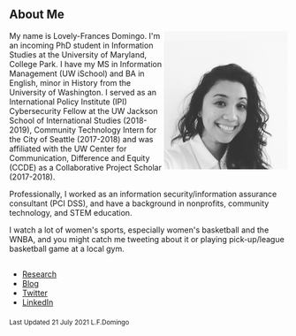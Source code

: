 ## About Me
<img src="https://raw.githubusercontent.com/tokenfactor/tokenfactor.github.io/master/docs/assets/img/IMG_1477.jpg" height="250" align="right">

My name is Lovely-Frances Domingo. I'm an incoming PhD student in Information Studies at the University of Maryland, College Park. I have my MS in Information Management (UW iSchool) and BA in English, minor in History from the University of Washington. I served as an International Policy Institute (IPI) Cybersecurity Fellow at the UW Jackson School of International Studies (2018-2019), Community Technology Intern for the City of Seattle (2017-2018) and was affiliated with the UW Center for Communication, Difference and Equity (CCDE) as a Collaborative Project Scholar (2017-2018).

Professionally, I worked as an information security/information assurance consultant (PCI DSS), and have a background in nonprofits, community technology, and STEM education.  

I watch a lot of women's sports, especially women's basketball and the WNBA, and you might catch me tweeting about it or playing pick-up/league basketball game at a local gym.

## 
- <a href="research.md">Research</a>
- <a href="https://medium.com/@wandermiles">Blog</a>
- <a href="https://www.twitter.com/wandermiles">Twitter</a>
- <a href="https://linkedin.com/in/lovelyd">LinkedIn</a>


<sub>Last Updated 21 July 2021 L.F.Domingo</sub>

